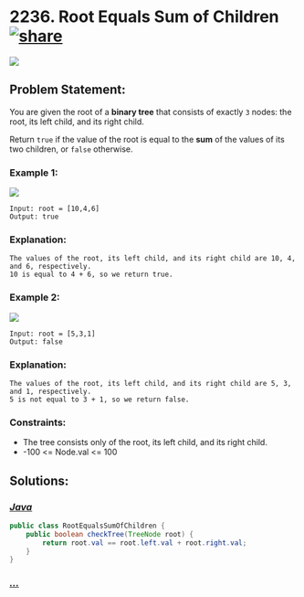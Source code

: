 # 2236. Root Equals Sum of Children [![share]](https://leetcode.com/problems/root-equals-sum-of-children/)

![][easy]

## Problem Statement:

You are given the root of a **binary tree** that consists of exactly `3` nodes: the root, its left child, and its right child.

Return `true` if the value of the root is equal to the **sum** of the values of its two children, or `false` otherwise.

### Example 1:

![](https://assets.leetcode.com/uploads/2022/04/08/graph3drawio.png)

```
Input: root = [10,4,6]
Output: true
```

### Explanation:

```
The values of the root, its left child, and its right child are 10, 4, and 6, respectively.
10 is equal to 4 + 6, so we return true.
```

### Example 2:

![](https://assets.leetcode.com/uploads/2022/04/08/graph3drawio.png)

```
Input: root = [5,3,1]
Output: false
```

### Explanation:

```
The values of the root, its left child, and its right child are 5, 3, and 1, respectively.
5 is not equal to 3 + 1, so we return false.
```

### Constraints:

- The tree consists only of the root, its left child, and its right child.
- -100 <= Node.val <= 100

## Solutions:

### [_Java_](#)

```java
public class RootEqualsSumOfChildren {
    public boolean checkTree(TreeNode root) {
        return root.val == root.left.val + root.right.val;
    }
}
```

### [_..._](#)

```

```

<!----------------------------------{ link }--------------------------------->

[share]: https://img.icons8.com/external-anggara-blue-anggara-putra/20/000000/external-share-user-interface-basic-anggara-blue-anggara-putra-2.png
[easy]: https://img.shields.io/badge/Difficulty-Easy-green.svg
